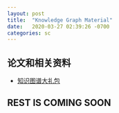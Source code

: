 ```yaml
---
layout: post
title:  "Knowledge Graph Material"
date:   2020-03-27 02:39:26 -0700
categories: sc
---
```


## 论文和相关资料

 - [知识图谱大礼包](http://dataset.acemap.cn/EE447/knowledge-graph.tar.gz)

## REST IS COMING SOON